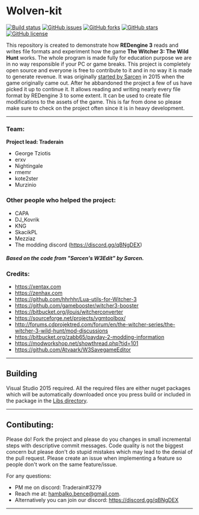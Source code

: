 # Wolven-kit
[![Build status](https://ci.appveyor.com/api/projects/status/6kdip6nt23gprnnh/branch/master?svg=true)](https://ci.appveyor.com/project/Traderain/wolven-kit/branch/master)
[![GitHub issues](https://img.shields.io/github/issues/Traderain/Wolven-kit.svg)](https://github.com/Traderain/Wolven-kit/issues)
[![GitHub forks](https://img.shields.io/github/forks/Traderain/Wolven-kit.svg)](https://github.com/Traderain/Wolven-kit/network)
[![GitHub stars](https://img.shields.io/github/stars/Traderain/Wolven-kit.svg)](https://github.com/Traderain/Wolven-kit/stargazers)
[![GitHub license](https://img.shields.io/badge/license-AGPL-blue.svg)](https://raw.githubusercontent.com/Traderain/Wolven-kit/master/LICENSE)

This repository is created to demonstrate how **REDengine 3** reads and writes file formats and experiment how the game **The Witcher 3: The Wild Hunt** works. The whole program is made fully for education purpose we are in no way responsible if your PC or game breaks. This project is completely open source and everyone is free to contribute to it and in no way it is made to generate revenue. It was originally [started by Sarcen](http://forums.cdprojektred.com/forum/en/the-witcher-series/the-witcher-3-wild-hunt/mod-discussions/58758-mod-editor) in 2015 when the game originally came out. After he abbandoned the project a few of us have picked it up to continue it. It allows reading and writing nearly every file format by REDengine 3 to some extent. It can be used to create file modifications to the assets of the game. This is far from done so please make sure to check on the project often since it is in heavy development.

***

### Team:
**Project lead: Traderain**

- George Tziotis
- erxv
- Nightingale
- rmemr
- kote2ster
- Murzinio

### Other people who helped the project:
- CAPA
- DJ_Kovrik
- KNG
- SkacikPL
- Mezziaz
- The modding discord (https://discord.gg/qBNgDEX)

##### *Based on the code from "Sarcen's W3Edit" by Sarcen*.

### Credits:

- https://xentax.com
- https://zenhax.com
- https://github.com/hhrhhr/Lua-utils-for-Witcher-3
- https://github.com/gamebooster/witcher3-booster
- https://bitbucket.org/jlouis/witcherconverter
- https://sourceforge.net/projects/vgmtoolbox/
- http://forums.cdprojektred.com/forum/en/the-witcher-series/the-witcher-3-wild-hunt/mod-discussions
- https://bitbucket.org/zabb65/payday-2-modding-information
- https://modworkshop.net/showthread.php?tid=101
- https://github.com/Atvaark/W3SavegameEditor

***

## Building
Visual Studio 2015 required. All the required files are either nuget packages which will be automatically downloaded once you press build or included in the package in the [Libs directory](/Libs/).

***

## Contibuting:
Please do! Fork the project and please do you changes in small incremental steps with descriptive commit messages. Code quality is not the biggest concern but please don't do stupid mistakes which may lead to the denial of the pull request. Please create an issue when implementing a feature so people don't work on the same feature/issue.

For any questions:
- PM me on discord: Traderain#3279 
- Reach me at: hambalko.bence@gmail.com.
- Alternatively you can join our discord: https://discord.gg/qBNgDEX
***
